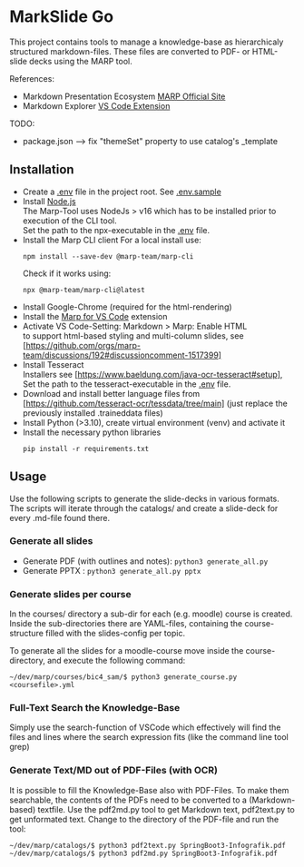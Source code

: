 # MarkSlide Go

This project contains tools to manage a knowledge-base as hierarchicaly structured markdown-files. These files are converted to PDF- or HTML-slide decks using the MARP tool.

References:

* Markdown Presentation Ecosystem [MARP Official Site](https://marp.app)
* Markdown Explorer [VS Code Extension](https://github.com/BernLeWal/VSCode-MARX)

TODO:
* package.json --> fix "themeSet" property to use catalog's _template

## Installation

* Create a [.env](.env) file in the project root. See [.env.sample](.env.sample)
* Install [Node.js](https://nodejs.org/en)  
    The Marp-Tool uses NodeJs > v16 which has to be installed prior to execution of the CLI tool.  
    Set the path to the npx-executable in the [.env](.env) file.
* Install the Marp CLI client
    For a local install use:
    ```shell
    npm install --save-dev @marp-team/marp-cli    
    ```
    Check if it works using:
    ```shell
    npx @marp-team/marp-cli@latest
    ```
* Install Google-Chrome (required for the html-rendering)
* Install the [Marp for VS Code](https://marketplace.visualstudio.com/items?itemName=marp-team.marp-vscode) extension
* Activate VS Code-Setting: Markdown > Marp: Enable HTML  
    to support html-based styling and multi-column slides, see [https://github.com/orgs/marp-team/discussions/192#discussioncomment-1517399]
* Install Tesseract  
    Installers see [https://www.baeldung.com/java-ocr-tesseract#setup], Set the path to the tesseract-executable in the [.env](.env) file.
* Download and install better language files from [https://github.com/tesseract-ocr/tessdata/tree/main] (just replace the previously installed .traineddata files)
* Install Python (>3.10), create virtual environment (venv) and activate it
* Install the necessary python libraries
    ```shell
    pip install -r requirements.txt
    ```

## Usage

Use the following scripts to generate the slide-decks in various formats.
The scripts will iterate through the catalogs/ and create a slide-deck for every .md-file found there.

### Generate all slides

* Generate PDF (with outlines and notes): ```python3 generate_all.py```
* Generate PPTX : ```python3 generate_all.py pptx```

### Generate slides per course

In the courses/ directory a sub-dir for each (e.g. moodle) course is created.
Inside the sub-directories there are YAML-files, containing the course-structure filled with the slides-config per topic.

To generate all the slides for a moodle-course move inside the course-directory, and execute the following command:
```shell
~/dev/marp/courses/bic4_sam/$ python3 generate_course.py <coursefile>.yml
```

### Full-Text Search the Knowledge-Base

Simply use the search-function of VSCode which effectively will find the files and lines where the search expression fits (like the command line tool grep)

### Generate Text/MD out of PDF-Files (with OCR)

It is possible to fill the Knowledge-Base also with PDF-Files. To make them searchable, the contents of the PDFs need to be converted to a (Markdown-based) textfile.
Use the pdf2md.py tool to get Markdown text, pdf2text.py to get unformated text.
Change to the directory of the PDF-file and run the tool:

```shell
~/dev/marp/catalogs/$ python3 pdf2text.py SpringBoot3-Infografik.pdf
~/dev/marp/catalogs/$ python3 pdf2md.py SpringBoot3-Infografik.pdf
```
